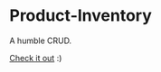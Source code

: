 # Product-Inventory

A humble CRUD.

<a href="https://marcel-inventory-control.herokuapp.com/" target="_blank">Check it out</a> :)
